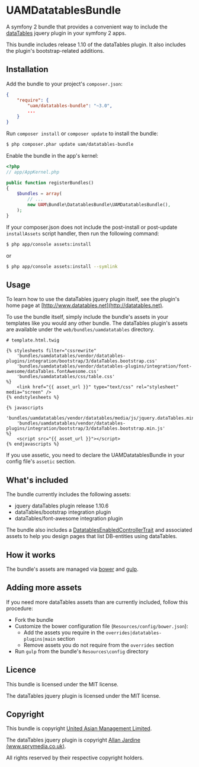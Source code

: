 UAMDatatablesBundle
===================

A symfony 2 bundle that provides a convenient way to include the [dataTables](http://www.datatables.net/) jquery plugin in your symfony 2 apps.

This bundle includes release 1.10 of the dataTables plugin. It also includes the plugin's bootstrap-related additions.

Installation
------------

Add the bundle to your project's `composer.json`:

```json
{
    "require": {
        "uam/datatables-bundle": "~3.0",
        ...
    }
}
```

Run `composer install` or `composer update` to install the bundle:

``` bash
$ php composer.phar update uam/datatables-bundle
```


Enable the bundle in the app's kernel:

``` php
<?php
// app/AppKernel.php

public function registerBundles()
{
    $bundles = array(
        // ...
        new UAM\Bundle\DatatablesBundle\UAMDatatablesBundle(),
    );
}
```

If your composer.json does not include the post-install or post-update `installAssets` script handler, then run the following command:

``` bash
$ php app/console assets:install
```

or

``` bash
$ php app/console assets:install --symlink
```

Usage
-----

To learn how to use the dataTables jquery plugin itself, see the plugin's home page at [http://www.datatables.net](http://datatables.net).

To use the bundle itself, simply include the bundle's assets in your templates like you would any other bundle. The dataTables plugin's assets are available under the `web/bundles/uamdatatables` directory.

``` twig
# template.html.twig

{% stylesheets filter="cssrewrite"
    'bundles/uamdatatables/vendor/datatables-plugins/integration/bootstrap/3/dataTables.bootstrap.css'
	'bundles/uamdatatables/vendor/datatables-plugins/integration/font-awesome/dataTables.fontAwesome.css'
	'bundles/uamdatatables/css/table.css'
%}
	<link href="{{ asset_url }}" type="text/css" rel="stylesheet" media="screen" />
{% endstylesheets %}

{% javascripts
	'bundles/uamdatatables/vendor/datatables/media/js/jquery.dataTables.min.js'
	'bundles/uamdatatables/vendor/datatables-plugins/integration/bootstrap/3/dataTables.bootstrap.min.js'
%}
	<script src="{{ asset_url }}"></script>
{% endjavascripts %}
```

If you use assetic, you need to declare the UAMDatatablesBundle in your config file's `assetic` section.

What's included
---------------

The bundle currently includes the following assets:

* jquery dataTables plugin release 1.10.6
* dataTables/bootstrap integration plugin
* dataTables/font-awesome integration plugin

The bundle also includes a [DatatablesEnabledControllerTrait](Resources/docs/DatatablesEnabledControllerTrait.md) and associated assets to help you design pages that list DB-entities using dataTables.

How it works
-------------
The bundle's assets are managed via [bower](http://bower.io/) and [gulp](http://gulpjs.com/).

Adding more assets
------------------
If you need more dataTables assets than are currently included, follow this procedure:

* Fork the bundle
* Customize the bower configuration file (`Resources/config/bower.json`):
	* Add the assets you require in the `overrides|datatables-plugins|main` section
	* Remove assets you do not require from the `overrides` section
* Run `gulp` from the bundle's `Resources\config` directory

Licence
-------

This bundle is licensed under the MIT license.

The dataTables jquery plugin is licensed under the MIT license.

Copyright
---------

This bundle is copyright [United Asian Management Limited](http://www.united-asian.com).

The dataTables jquery plugin is copyright [Allan Jardine (www.sprymedia.co.uk)](http://www.sprymedia.co.uk).

All rights reserved by their respective copyright holders.
